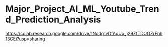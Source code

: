# Major_Project_AI_ML_Youtube_Trend_Prediction_Analysis
https://colab.research.google.com/drive/1Nodq1yDfAoUq_j29ZfTDOOZrFph13CEi?usp=sharing
